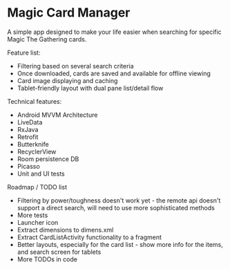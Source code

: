# Magic Card Manager

A simple app designed to make your life easier when searching for specific Magic The Gathering cards.

Feature list:
* Filtering based on several search criteria
* Once downloaded, cards are saved and available for offline viewing
* Card image displaying and caching
* Tablet-friendly layout with dual pane list/detail flow

Technical features:
* Android MVVM Architecture
* LiveData
* RxJava
* Retrofit
* Butterknife
* RecyclerView
* Room persistence DB
* Picasso
* Unit and UI tests

Roadmap / TODO list
* Filtering by power/toughness doesn't work yet - the remote api doesn't support a direct search, will need to use more sophisticated methods
* More tests
* Launcher icon
* Extract dimensions to dimens.xml
* Extract CardListActivity functionality to a fragment
* Better layouts, especially for the card list - show more info for the items, and search screen for tablets
* More TODOs in code
